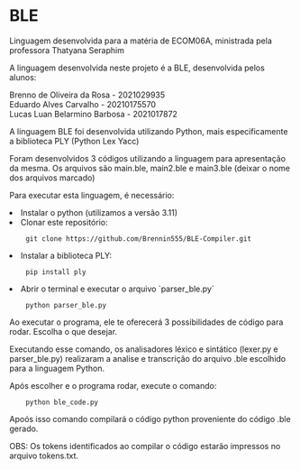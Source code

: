 # BLE

Linguagem desenvolvida para a matéria de ECOM06A, ministrada pela professora Thatyana Seraphim

A linguagem desenvolvida neste projeto é a BLE, desenvolvida pelos alunos:

Brenno de Oliveira da Rosa - 2021029935<br>
Eduardo Alves Carvalho - 20210175570<br>
Lucas Luan Belarmino Barbosa - 2021017872<br>

A linguagem BLE foi desenvolvida utilizando Python, mais especificamente a biblioteca PLY (Python Lex Yacc)

Foram desenvolvidos 3 códigos utilizando a linguagem para apresentação da mesma. Os arquivos são main.ble, main2.ble e main3.ble (deixar o nome dos arquivos marcado)

Para executar esta linguagem, é necessário:

<li> Instalar o python (utilizamos a versão 3.11)</li>


<li> Clonar este repositório:</li>

```
    git clone https://github.com/Brennin555/BLE-Compiler.git
```
<li> Instalar a biblioteca PLY: </li>

```
    pip install ply
```
 
<li> Abrir o terminal e executar o arquivo `parser_ble.py`</li>

```
    python parser_ble.py

```

Ao executar o programa, ele te oferecerá 3 possibilidades de código para rodar. Escolha o que desejar.

Executando esse comando, os analisadores léxico e sintático (lexer.py e parser_ble.py) realizaram a analise e transcrição do arquivo .ble escolhido para a linguagem Python. 

Após escolher e o programa rodar, execute o comando:

```
    python ble_code.py

```

Apoós isso comando compilará o código python proveniente do código .ble gerado. 

OBS: Os tokens identificados ao compilar o código estarão impressos no arquivo tokens.txt.